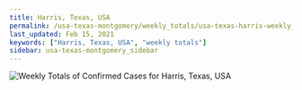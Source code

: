 ```yaml
---
title: Harris, Texas, USA
permalink: /usa-texas-montgomery/weekly_totals/usa-texas-harris-weekly_totals.html
last_updated: Feb 15, 2021
keywords: ["Harris, Texas, USA", "weekly totals"]
sidebar: usa-texas-montgomery_sidebar
---
```


![Weekly Totals of Confirmed Cases for Harris, Texas, USA](/covid_tracker/images/graphs/usa-texas-harris-weekly_totals_graph.png)
